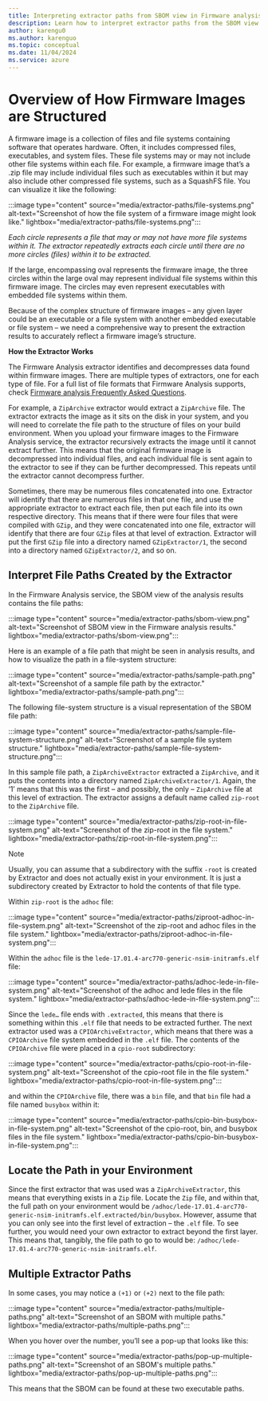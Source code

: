 ```yaml
---
title: Interpreting extractor paths from SBOM view in Firmware analysis
description: Learn how to interpret extractor paths from the SBOM view in Firmware analysis results.
author: karengu0
ms.author: karenguo
ms.topic: conceptual
ms.date: 11/04/2024
ms.service: azure
---
```


# Overview of How Firmware Images are Structured

A firmware image is a collection of files and file systems containing software that operates hardware. Often, it includes compressed files, executables, and system files. These file systems may or may not include other file systems within each file. For example, a firmware image that’s a .zip file may include individual files such as executables within it but may also include other compressed file systems, such as a SquashFS file. You can visualize it like the following:

:::image type="content" source="media/extractor-paths/file-systems.png" alt-text="Screenshot of how the file system of a firmware image might look like." lightbox="media/extractor-paths/file-systems.png":::

*Each circle represents a file that may or may not have more file systems within it. The extractor repeatedly extracts each circle until there are no more circles (files) within it to be extracted.*

If the large, encompassing oval represents the firmware image, the three circles within the large oval may represent individual file systems within this firmware image. The circles may even represent executables with embedded file systems within them.

Because of the complex structure of firmware images – any given layer could be an executable or a file system with another embedded executable or file system – we need a comprehensive way to present the extraction results to accurately reflect a firmware image’s structure.

**How the Extractor Works**

The Firmware Analysis extractor identifies and decompresses data found within firmware images. There are multiple types of extractors, one for each type of file. For a full list of file formats that Firmware Analysis supports, check [Firmware analysis Frequently Asked Questions](firmware-analysis-faq.md).

For example, a `ZipArchive` extractor would extract a `ZipArchive` file. The extractor extracts the image as it sits on the disk in your system, and you will need to correlate the file path to the structure of files on your build environment. When you upload your firmware images to the Firmware Analysis service, the extractor recursively extracts the image until it cannot extract further. This means that the original firmware image is decompressed into individual files, and each individual file is sent again to the extractor to see if they can be further decompressed. This repeats until the extractor cannot decompress further.

Sometimes, there may be numerous files concatenated into one. Extractor will identify that there are numerous files in that one file, and use the appropriate extractor to extract each file, then put each file into its own respective directory. This means that if there were four files that were compiled with `GZip`, and they were concatenated into one file, extractor will identify that there are four `GZip` files at that level of extraction. Extractor will put the first `GZip` file into a directory named `GZipExtractor/1`, the second into a directory named `GZipExtractor/2`, and so on.

## Interpret File Paths Created by the Extractor

In the Firmware Analysis service, the SBOM view of the analysis results contains the file paths:

:::image type="content" source="media/extractor-paths/sbom-view.png" alt-text="Screenshot of SBOM view in the Firmware analysis results." lightbox="media/extractor-paths/sbom-view.png":::

Here is an example of a file path that might be seen in analysis results, and how to visualize the path in a file-system structure:

:::image type="content" source="media/extractor-paths/sample-path.png" alt-text="Screenshot of a sample file path by the extractor." lightbox="media/extractor-paths/sample-path.png":::

The following file-system structure is a visual representation of the SBOM file path:

:::image type="content" source="media/extractor-paths/sample-file-system-structure.png" alt-text="Screenshot of a sample file system structure." lightbox="media/extractor-paths/sample-file-system-structure.png":::

In this sample file path, a `ZipArchiveExtractor` extracted a `ZipArchive`, and it puts the contents into a directory named `ZipArchiveExtractor/1`. Again, the ‘1’ means that this was the first – and possibly, the only – `ZipArchive` file at this level of extraction. The extractor assigns a default name called `zip-root` to the `ZipArchive` file.

:::image type="content" source="media/extractor-paths/zip-root-in-file-system.png" alt-text="Screenshot of the zip-root in the file system." lightbox="media/extractor-paths/zip-root-in-file-system.png":::

> [!Note]
> Usually, you can assume that a subdirectory with the suffix `-root` is created by Extractor and does not actually exist in your environment. It is just a subdirectory created by Extractor to hold the contents of that file type.
> 

Within `zip-root` is the `adhoc` file:

:::image type="content" source="media/extractor-paths/ziproot-adhoc-in-file-system.png" alt-text="Screenshot of the zip-root and adhoc files in the file system." lightbox="media/extractor-paths/ziproot-adhoc-in-file-system.png":::

Within the `adhoc` file is the `lede-17.01.4-arc770-generic-nsim-initramfs.elf` file:

:::image type="content" source="media/extractor-paths/adhoc-lede-in-file-system.png" alt-text="Screenshot of the adhoc and lede files in the file system." lightbox="media/extractor-paths/adhoc-lede-in-file-system.png":::

Since the `lede…` file ends with `.extracted`, this means that there is something within this `.elf` file that needs to be extracted further. The next extractor used was a `CPIOArchiveExtractor`, which means that there was a `CPIOArchive` file system embedded in the `.elf` file. The contents of the `CPIOArchive` file were placed in a `cpio-root` subdirectory: 

:::image type="content" source="media/extractor-paths/cpio-root-in-file-system.png" alt-text="Screenshot of the cpio-root file in the file system." lightbox="media/extractor-paths/cpio-root-in-file-system.png":::

and within the `CPIOArchive` file, there was a `bin` file, and that `bin` file had a file named `busybox` within it:

:::image type="content" source="media/extractor-paths/cpio-bin-busybox-in-file-system.png" alt-text="Screenshot of the cpio-root, bin, and busybox files in the file system." lightbox="media/extractor-paths/cpio-bin-busybox-in-file-system.png":::

## Locate the Path in your Environment

Since the first extractor that was used was a `ZipArchiveExtractor`, this means that everything exists in a `Zip` file. Locate the `Zip` file, and within that, the full path on your environment would be `/adhoc/lede-17.01.4-arc770-generic-nsim-initramfs.elf.extracted/bin/busybox`. However, assume that you can only see into the first level of extraction – the `.elf` file. To see further, you would need your own extractor to extract beyond the first layer. This means that, tangibly, the file path to go to would be: `/adhoc/lede-17.01.4-arc770-generic-nsim-initramfs.elf`.

## Multiple Extractor Paths

In some cases, you may notice a `(+1)` or `(+2)` next to the file path:

:::image type="content" source="media/extractor-paths/multiple-paths.png" alt-text="Screenshot of an SBOM with multiple paths." lightbox="media/extractor-paths/multiple-paths.png":::

When you hover over the number, you’ll see a pop-up that looks like this:

:::image type="content" source="media/extractor-paths/pop-up-multiple-paths.png" alt-text="Screenshot of an SBOM's multiple paths." lightbox="media/extractor-paths/pop-up-multiple-paths.png":::

This means that the SBOM can be found at these two executable paths.

